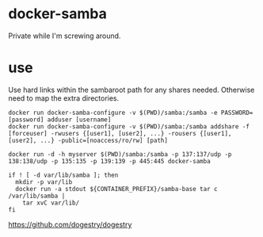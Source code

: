 # docker-samba #

Private while I'm screwing around.

# use #

Use hard links within the sambaroot path for any shares needed. Otherwise need to map the extra directories.


~~~
docker run docker-samba-configure -v $(PWD)/samba:/samba -e PASSWORD=[password] adduser [username] 
docker run docker-samba-configure -v $(PWD)/samba:/samba addshare -f [forceuser] -rwusers {[user1], [user2], ...} -rousers {[user1], [user2], ...} -public=[noaccess/ro/rw] [path]

docker run -d -h myserver $(PWD)/samba:/samba -p 137:137/udp -p 138:138/udp -p 135:135 -p 139:139 -p 445:445 docker-samba
~~~


~~~
if ! [ -d var/lib/samba ]; then 
  mkdir -p var/lib
  docker run -a stdout ${CONTAINER_PREFIX}/samba-base tar c /var/lib/samba | 
    tar xvC var/lib/ 
fi
~~~

https://github.com/dogestry/dogestry